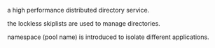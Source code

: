 
a high performance distributed directory service.

the lockless skiplists are used to manage directories.

namespace (pool name) is introduced to isolate different applications.
